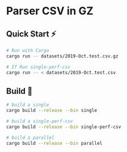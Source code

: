 # Parser CSV in GZ

## Quick Start ⚡️
```bash
# Run with Cargo
cargo run -- datasets/2019-Oct.test.csv.gz

# If Run single-perf-csv
cargo run -- < datasets/2019-Oct.test.csv
```

## Build 🚀
```bash
# build a single
cargo build --release --bin single

# build a single-perf-csv
cargo build --release --bin single-perf-csv

# build a parallel
cargo build --release --bin parallel
```